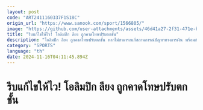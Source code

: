 ```yaml
---
layout: post
code: "ART2411160337F1S18C"
origin_url: "https://www.sanook.com/sport/1566805/"
image: "https://github.com/user-attachments/assets/46d41a27-2f31-471e-be27-40e3a1300bc0"
title: "รีบแก้ไขให้ไว! โอลิมปิก ลียง ถูกคาดโทษปรับตกชั้น"
description: "โอลิมปิก ลียง ถูกคาดโทษปรับตกชั้น หากไม่สามารถแก้สถานการณ์ปัญหาทางการเงิน พร้อมกันนี้ยังถูกสั่งห้ามไม่ให้มีการซื้อขายผู้เล่นด้วยเช่นกัน"
category: "SPORTS"
language: "th"
date: 2024-11-16T04:11:45.894Z
---
```


# รีบแก้ไขให้ไว! โอลิมปิก ลียง ถูกคาดโทษปรับตกชั้น